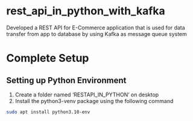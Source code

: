 # rest_api_in_python_with_kafka
Developed a REST API for E-Commerce application that is used for data transfer from app to database by using Kafka as message queue system


# Complete Setup

## Setting up Python  Environment


1) Create a folder named ‘RESTAPI_IN_PYTHON’ on desktop
2) Install the python3-venv package using the following command

```bash
sudo apt install python3.10-env
```

